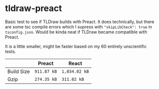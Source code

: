 # tldraw-preact

Basic test to see if TLDraw builds with Preact. It does technically, but there are some tsc compile errors which I supress with `"skipLibCheck": true` in `tsconfig.json`. Would be kinda neat if TLDraw became compatible with Preact.

It is a little smaller, might be faster based on my 60 entirely unscientific tests.

|  | Preact | React |
|---------|--------|-------|
| Build Size | `911.87 kB` | `1,034.02 kB` |
| Gzip | `274.35 kB` | `311.02 kB` |

